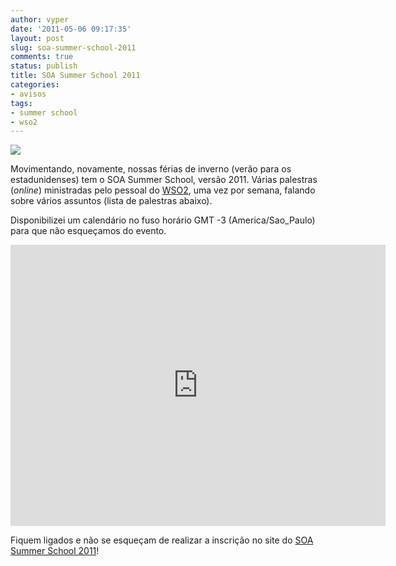 ```yaml
---
author: vyper
date: '2011-05-06 09:17:35'
layout: post
slug: soa-summer-school-2011
comments: true
status: publish
title: SOA Summer School 2011
categories:
- avisos
tags:
- summer school
- wso2
---
```


![](http://assets.mcorp.com.br/wp-content/uploads/2011/05/summerschool-2011.gif)

Movimentando, novamente, nossas férias de inverno (verão para os
estadunidenses) tem o SOA Summer School, versão 2011. Várias palestras
(_online_) ministradas pelo pessoal do [WSO2](http://www.wso2.org), uma vez
por semana, falando sobre vários assuntos (lista de palestras abaixo).

Disponibilizei um calendário no fuso horário GMT -3 (America/Sao_Paulo) para
que não esqueçamos do evento.

<iframe src="https://www.google.com/calendar/b/0/embed?showPrint=0&amp;showCalendars=0&amp;mode=AGENDA&amp;height=450&amp;wkst=1&amp;bgcolor=%23FFFFFF&amp;src=maneh.org_j9mbgf10sln3f2k01d94n0fl10%40group.calendar.google.com&amp;color=%23182C57&amp;ctz=America%2FSao_Paulo" style=" border-width:0 " width="600" height="450" frameborder="0" scrolling="no"></iframe>
  
Fiquem ligados e não se esqueçam de realizar a inscrição no site do [SOA Summer School 2011](http://wso2.org/training)!

